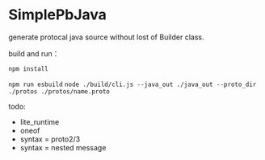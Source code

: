 # SimplePbJava
generate protocal java source without lost of Builder class.



build and run：

`npm install`

`npm run esbuild`
`node ./build/cli.js --java_out ./java_out --proto_dir ./protos ./protos/name.proto`



todo:

- lite_runtime
- oneof
- syntax = proto2/3
- syntax = nested message
